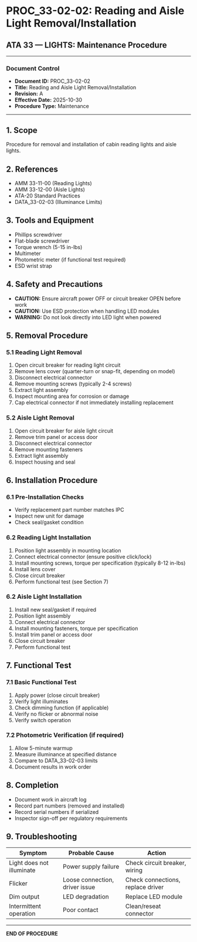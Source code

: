 # PROC_33-02-02: Reading and Aisle Light Removal/Installation
## ATA 33 — LIGHTS: Maintenance Procedure

---

### Document Control
- **Document ID:** PROC_33-02-02
- **Title:** Reading and Aisle Light Removal/Installation
- **Revision:** A
- **Effective Date:** 2025-10-30
- **Procedure Type:** Maintenance

---

## 1. Scope
Procedure for removal and installation of cabin reading lights and aisle lights.

## 2. References
- AMM 33-11-00 (Reading Lights)
- AMM 33-12-00 (Aisle Lights)
- ATA-20 Standard Practices
- DATA_33-02-03 (Illuminance Limits)

## 3. Tools and Equipment
- Phillips screwdriver
- Flat-blade screwdriver
- Torque wrench (5-15 in-lbs)
- Multimeter
- Photometric meter (if functional test required)
- ESD wrist strap

## 4. Safety and Precautions
- **CAUTION:** Ensure aircraft power OFF or circuit breaker OPEN before work
- **CAUTION:** Use ESD protection when handling LED modules
- **WARNING:** Do not look directly into LED light when powered

## 5. Removal Procedure

### 5.1 Reading Light Removal
1. Open circuit breaker for reading light circuit
2. Remove lens cover (quarter-turn or snap-fit, depending on model)
3. Disconnect electrical connector
4. Remove mounting screws (typically 2-4 screws)
5. Extract light assembly
6. Inspect mounting area for corrosion or damage
7. Cap electrical connector if not immediately installing replacement

### 5.2 Aisle Light Removal
1. Open circuit breaker for aisle light circuit
2. Remove trim panel or access door
3. Disconnect electrical connector
4. Remove mounting fasteners
5. Extract light assembly
6. Inspect housing and seal

## 6. Installation Procedure

### 6.1 Pre-Installation Checks
- Verify replacement part number matches IPC
- Inspect new unit for damage
- Check seal/gasket condition

### 6.2 Reading Light Installation
1. Position light assembly in mounting location
2. Connect electrical connector (ensure positive click/lock)
3. Install mounting screws, torque per specification (typically 8-12 in-lbs)
4. Install lens cover
5. Close circuit breaker
6. Perform functional test (see Section 7)

### 6.2 Aisle Light Installation
1. Install new seal/gasket if required
2. Position light assembly
3. Connect electrical connector
4. Install mounting fasteners, torque per specification
5. Install trim panel or access door
6. Close circuit breaker
7. Perform functional test

## 7. Functional Test

### 7.1 Basic Functional Test
1. Apply power (close circuit breaker)
2. Verify light illuminates
3. Check dimming function (if applicable)
4. Verify no flicker or abnormal noise
5. Verify switch operation

### 7.2 Photometric Verification (if required)
1. Allow 5-minute warmup
2. Measure illuminance at specified distance
3. Compare to DATA_33-02-03 limits
4. Document results in work order

## 8. Completion

- Document work in aircraft log
- Record part numbers (removed and installed)
- Record serial numbers if serialized
- Inspector sign-off per regulatory requirements

## 9. Troubleshooting

| Symptom | Probable Cause | Action |
|---------|----------------|--------|
| Light does not illuminate | Power supply failure | Check circuit breaker, wiring |
| Flicker | Loose connection, driver issue | Check connections, replace driver |
| Dim output | LED degradation | Replace LED module |
| Intermittent operation | Poor contact | Clean/reseat connector |

---

**END OF PROCEDURE**
